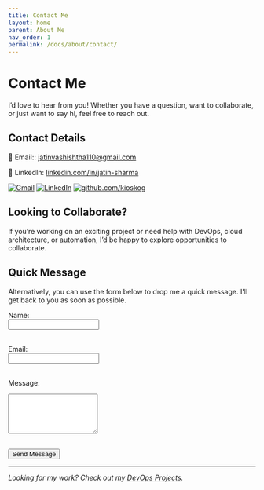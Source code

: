 ```yaml
---
title: Contact Me
layout: home
parent: About Me
nav_order: 1
permalink: /docs/about/contact/
---
```


# Contact Me

I’d love to hear from you! Whether you have a question, want to collaborate, or just want to say hi, feel free to reach out.

## Contact Details

📧 Email:: [jatinvashishtha110@gmail.com](mailto:jatinvashishtha110@gmail.com)

💼 LinkedIn: [linkedin.com/in/jatin-sharma](https://www.linkedin.com/in/jatin-devops/)

[![Gmail](https://img.shields.io/badge/Gmail-D14836?style=for-the-badge&logo=gmail&logoColor=white)](mailto:jatinvashishtha110@gmail.com)
[![LinkedIn](https://img.shields.io/badge/LinkedIn-0077B5?style=for-the-badge&logo=linkedin&logoColor=white)](https://www.linkedin.com/in/jatin-devops/)
[![github.com/kioskog](https://img.shields.io/badge/GitHub-100000?style=for-the-badge&logo=github&logoColor=white)](https://github.com/kioskog)

## Looking to Collaborate?

If you’re working on an exciting project or need help with DevOps, cloud architecture, or automation, I’d be happy to explore opportunities to collaborate.

## Quick Message

Alternatively, you can use the form below to drop me a quick message. I'll get back to you as soon as possible.

<form action="https://formspree.io/f/xldekddk" method="POST">
  <label for="name">Name:</label><br>
  <input type="text" id="name" name="name" required><br><br>
  
  <label for="email">Email:</label><br>
  <input type="email" id="email" name="_replyto" required><br><br>
  
  <label for="message">Message:</label><br>
  <textarea id="message" name="message" rows="5" required></textarea><br><br>
  
  <button type="submit">Send Message</button>
</form>

---

_Looking for my work? Check out my [DevOps Projects](../devops/)._
